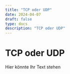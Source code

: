 ```yaml
---
title: "TCP oder UDP"
date: 2024-04-07
draft: false
type: docs
description: "TCP oder UDP"
---
```


# TCP oder UDP

Hier könnte Ihr Text stehen